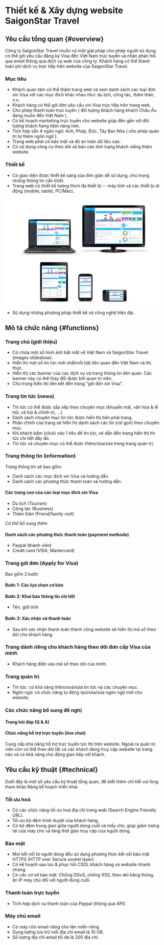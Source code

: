 # Thiết kế & Xây dựng website SaigonStar Travel

## Yêu cầu tổng quan {#overview}

Công ty SaigonStar Travel muốn có một giải pháp cho phép người sử dụng có thể gởi yêu cầu đăng ký Visa đến Việt Nam trực tuyến và nhận phản hồi qua email thông qua dịch vụ web của công ty. Khách hàng có thể thanh toán phí dịch vụ trực tiếp trên website của SaigonStar Travel.

### Mục tiêu

- Khách quan tâm có thể thăm trang web và xem danh sách các loại đơn xin Visa với các mục đích khác nhau như: du lịch, công tác, thăm thân, v.v..
- Khách hàng có thể gởi đơn yêu cầu xin Visa trực tiếp trên trang web.
- Cho phép thanh toán trực tuyến ( đối tượng khách hàng khách Châu Âu đang muốn đến Việt Nam ).
- Có kế hoạch marketing trực tuyến cho website giúp đến gần với đối tượng khách hàng tiềm năng hơn.
- Tích hợp sẵn 4 ngôn ngữ: Anh, Pháp, Đức, Tây Ban Nha ( cho phép quản trị tự thêm ngôn ngữ ).
- Trang web phải có bảo mật và độ an toàn dữ liệu cao.
- Có sử dụng công cụ theo dõi và báo cáo tình trạng khách viếng thăm website.

### Thiết kế

- Có giao diện được thiết kế sáng sủa đơn giản dễ sử dụng, chú trọng những thông tin cần thiết.
- Trang web có thiết kế tương thích đa thiết bị -- máy tính và các thiết bị di động (mobile, tablet, PC/Mac).

![](/assets/responsive.png)

- Sử dụng những phương pháp thiết kế và công nghệ hiện đại.

## Mô tả chức năng {#functions}

### Trang chủ (giới thiệu)

- Có chứa một số hình ảnh bắt mắt về Việt Nam và SaigonStar Travel (images slideshow).
- Hiển thị một số tin tức mới nhất/nổi bật liên quan đến Việt Nam và thị thực.
- Hiển thị các banner của các dịch vụ và trang thông tin liên quan. Các banner này có thể thay đổi được bởi quan trị viên.
- Chú trọng hiển thị liên kết đến trang "gởi đơn xin Visa".

### Trang tin tức (news)

- Tin tức có thể được sắp xếp theo chuyên mục (khuyến mãi, văn hóa & lễ hội, xã hội & chính trị, ...)
- Danh sách chuyên mục tin tức được hiển thị bên phải trang.
- Phần chính của trang sẽ hiển thị danh sách các tin (rút gọn) theo chuyên mục.
- Khi khách bấm (click) vào 1 tiêu đề tin tức, sẽ dẫn đến trang hiển thị tin tức chi tiết đầy đủ.
- Tin tức và chuyên mục có thể được thêm/xóa/sửa trong trang quản trị.

### Trang thông tin (information)

Trang thông tin sẽ bao gồm:

- Danh sách các mục đích xin Visa và hướng dẫn.
- Danh sách các phương thức thanh toán và hướng dẫn.

#### Các trang con của các loại mục đích xin Visa

- Du lịch (Tourism)
- Công tác (Business)
- Thăm thân (Friend/family visit)

_Có thể bổ sung thêm_

#### Danh sách các phương thức thanh toán (payment methods)

- Paypal (thành viên)
- Credit card (VISA, Mastercard)

### Trang gởi đơn (Apply for Visa)

Bao gồm 3 bước

#### Bước 1: Các lựa chọn cơ bản


#### Bước 2: Khai báo thông tin chi tiết

- Tên, giới tính

#### Bước 3: Xác nhận và thanh toán

- Sau khi xác nhận thanh toán thành công website sẽ hiển thị mã số theo dõi cho khách hàng. 

### Trang dành riêng cho khách hàng theo dõi đơn cấp Visa của mình

- Khách hàng điền vào mã số theo dõi của mình.

### Trang quản trị

- Tin tức: có khả năng thêm/xoá/sửa tin tức và các chuyên mục.
- Ngôn ngữ: có chức năng tự động tạo/xóa/sửa ngôn ngữ mới cho website.

### Các chức năng bổ sung đề nghị

#### Trang hỏi đáp (Q & A)

#### Chức năng hỗ trợ trực tuyến (live chat)

Cung cấp khả năng hỗ trợ trực tuyến tức thì trên website. Ngoài ra quản trị viên còn có thể theo dõi tất cả các khách đang truy cập website tại trang nào và có khả năng chủ động giao tiếp với khách.

## Yêu cầu kỹ thuật {#technical}

Dưới đây là một số yêu cầu kỹ thuật tổng quan, để biết thêm chi tiết vui lòng tham khảo Bảng kế hoạch triển khai.

### Tối ưu hoá

- Có các chức năng tối ưu hoá địa chỉ trang web (Search Engine Friendly URL).
- Tối ưu bộ đệm trình duyệt của khách hàng.
- Có bộ đệm trung gian giữa người dùng cuối và mấy chủ, giúp giảm lượng tải của máy chủ và tăng thời gian truy cập của người dùng.

### Bảo mật

- Mọi kết nối từ người dùng đều sử dụng phương thức kết nối bảo mật HTTPS (HTTP over Secure socket layer).
- Có kế hoạch sao lưu & phục hồi CSDL khách hàng và website nhanh chóng.
- Có các cơ sở bảo mật: Chống DDoS, chống XSS, theo dõi băng thông, ẩn IP máy chủ đối với người dùng cuối.

### Thanh toán trực tuyến

- Tích hợp dịch vụ thanh toán của Paypal (thông qua API).

### Máy chủ email

- Có máy chủ email riêng cho tên miền riêng.
- Dung lượng lưu trữ mỗi địa chỉ email là 10 GB.
- Số lượng địa chỉ email tối đa là 200 địa chỉ.
